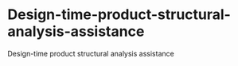 # Design-time-product-structural-analysis-assistance
Design-time product structural analysis assistance
